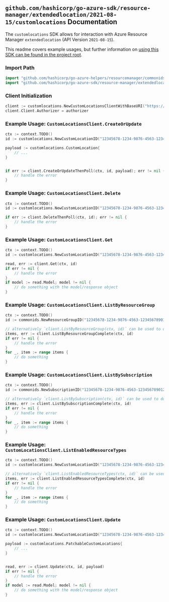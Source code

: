 
## `github.com/hashicorp/go-azure-sdk/resource-manager/extendedlocation/2021-08-15/customlocations` Documentation

The `customlocations` SDK allows for interaction with Azure Resource Manager `extendedlocation` (API Version `2021-08-15`).

This readme covers example usages, but further information on [using this SDK can be found in the project root](https://github.com/hashicorp/go-azure-sdk/tree/main/docs).

### Import Path

```go
import "github.com/hashicorp/go-azure-helpers/resourcemanager/commonids"
import "github.com/hashicorp/go-azure-sdk/resource-manager/extendedlocation/2021-08-15/customlocations"
```


### Client Initialization

```go
client := customlocations.NewCustomLocationsClientWithBaseURI("https://management.azure.com")
client.Client.Authorizer = authorizer
```


### Example Usage: `CustomLocationsClient.CreateOrUpdate`

```go
ctx := context.TODO()
id := customlocations.NewCustomLocationID("12345678-1234-9876-4563-123456789012", "example-resource-group", "customLocationName")

payload := customlocations.CustomLocation{
	// ...
}


if err := client.CreateOrUpdateThenPoll(ctx, id, payload); err != nil {
	// handle the error
}
```


### Example Usage: `CustomLocationsClient.Delete`

```go
ctx := context.TODO()
id := customlocations.NewCustomLocationID("12345678-1234-9876-4563-123456789012", "example-resource-group", "customLocationName")

if err := client.DeleteThenPoll(ctx, id); err != nil {
	// handle the error
}
```


### Example Usage: `CustomLocationsClient.Get`

```go
ctx := context.TODO()
id := customlocations.NewCustomLocationID("12345678-1234-9876-4563-123456789012", "example-resource-group", "customLocationName")

read, err := client.Get(ctx, id)
if err != nil {
	// handle the error
}
if model := read.Model; model != nil {
	// do something with the model/response object
}
```


### Example Usage: `CustomLocationsClient.ListByResourceGroup`

```go
ctx := context.TODO()
id := commonids.NewResourceGroupID("12345678-1234-9876-4563-123456789012", "example-resource-group")

// alternatively `client.ListByResourceGroup(ctx, id)` can be used to do batched pagination
items, err := client.ListByResourceGroupComplete(ctx, id)
if err != nil {
	// handle the error
}
for _, item := range items {
	// do something
}
```


### Example Usage: `CustomLocationsClient.ListBySubscription`

```go
ctx := context.TODO()
id := commonids.NewSubscriptionID("12345678-1234-9876-4563-123456789012")

// alternatively `client.ListBySubscription(ctx, id)` can be used to do batched pagination
items, err := client.ListBySubscriptionComplete(ctx, id)
if err != nil {
	// handle the error
}
for _, item := range items {
	// do something
}
```


### Example Usage: `CustomLocationsClient.ListEnabledResourceTypes`

```go
ctx := context.TODO()
id := customlocations.NewCustomLocationID("12345678-1234-9876-4563-123456789012", "example-resource-group", "customLocationName")

// alternatively `client.ListEnabledResourceTypes(ctx, id)` can be used to do batched pagination
items, err := client.ListEnabledResourceTypesComplete(ctx, id)
if err != nil {
	// handle the error
}
for _, item := range items {
	// do something
}
```


### Example Usage: `CustomLocationsClient.Update`

```go
ctx := context.TODO()
id := customlocations.NewCustomLocationID("12345678-1234-9876-4563-123456789012", "example-resource-group", "customLocationName")

payload := customlocations.PatchableCustomLocations{
	// ...
}


read, err := client.Update(ctx, id, payload)
if err != nil {
	// handle the error
}
if model := read.Model; model != nil {
	// do something with the model/response object
}
```
